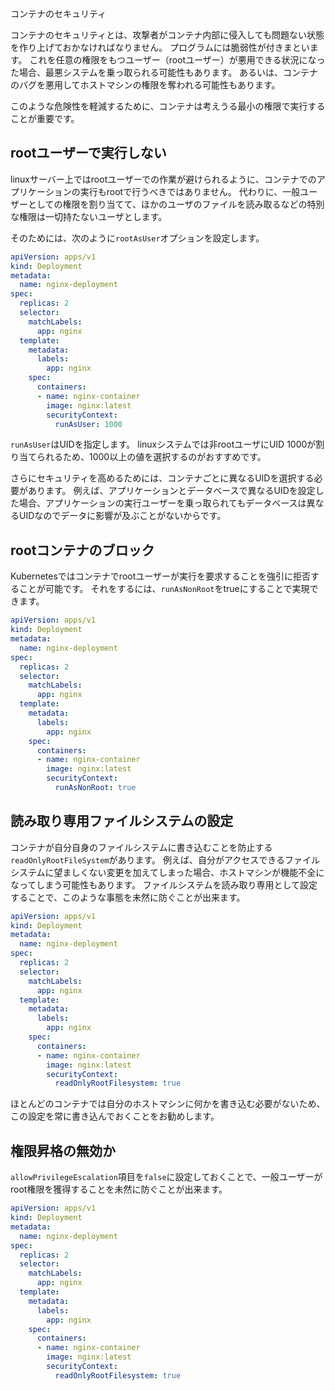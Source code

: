 

コンテナのセキュリティ


コンテナのセキュリティとは、攻撃者がコンテナ内部に侵入しても問題ない状態を作り上げておかなければなりません。
プログラムには脆弱性が付きまといます。
これを任意の権限をもつユーザー（rootユーザー）が悪用できる状況になった場合、最悪システムを乗っ取られる可能性もあります。
あるいは、コンテナのバグを悪用してホストマシンの権限を奪われる可能性もあります。

このような危険性を軽減するために、コンテナは考えうる最小の権限で実行することが重要です。

## rootユーザーで実行しない

linuxサーバー上ではrootユーザーでの作業が避けられるように、コンテナでのアプリケーションの実行もrootで行うべきではありません。
代わりに、一般ユーザーとしての権限を割り当てて、ほかのユーザのファイルを読み取るなどの特別な権限は一切持たないユーザとします。

そのためには、次のように`rootAsUser`オプションを設定します。

```yml
apiVersion: apps/v1
kind: Deployment
metadata:
  name: nginx-deployment
spec:
  replicas: 2
  selector:
    matchLabels:
      app: nginx
  template:
    metadata:
      labels:
        app: nginx
    spec:
      containers:
      - name: nginx-container
        image: nginx:latest
        securityContext:
          runAsUser: 1000
```

`runAsUser`はUIDを指定します。
linuxシステムでは非rootユーザにUID 1000が割り当てられるため、1000以上の値を選択するのがおすすめです。

さらにセキュリティを高めるためには、コンテナごとに異なるUIDを選択する必要があります。
例えば、アプリケーションとデータベースで異なるUIDを設定した場合、アプリケーションの実行ユーザーを乗っ取られてもデータベースは異なるUIDなのでデータに影響が及ぶことがないからです。

## rootコンテナのブロック

Kubernetesではコンテナでrootユーザーが実行を要求することを強引に拒否することが可能です。
それをするには、`runAsNonRoot`をtrueにすることで実現できます。


```yml
apiVersion: apps/v1
kind: Deployment
metadata:
  name: nginx-deployment
spec:
  replicas: 2
  selector:
    matchLabels:
      app: nginx
  template:
    metadata:
      labels:
        app: nginx
    spec:
      containers:
      - name: nginx-container
        image: nginx:latest
        securityContext:
          runAsNonRoot: true
```



## 読み取り専用ファイルシステムの設定

コンテナが自分自身のファイルシステムに書き込むことを防止する`readOnlyRootFileSystem`があります。
例えば、自分がアクセスできるファイルシステムに望ましくない変更を加えてしまった場合、ホストマシンが機能不全になってしまう可能性もあります。
ファイルシステムを読み取り専用として設定することで、このような事態を未然に防ぐことが出来ます。


```yml
apiVersion: apps/v1
kind: Deployment
metadata:
  name: nginx-deployment
spec:
  replicas: 2
  selector:
    matchLabels:
      app: nginx
  template:
    metadata:
      labels:
        app: nginx
    spec:
      containers:
      - name: nginx-container
        image: nginx:latest
        securityContext:
          readOnlyRootFilesystem: true
```

ほとんどのコンテナでは自分のホストマシンに何かを書き込む必要がないため、この設定を常に書き込んでおくことをお勧めします。

## 権限昇格の無効か

`allowPrivilegeEscalation`項目を`false`に設定しておくことで、一般ユーザーがroot権限を獲得することを未然に防ぐことが出来ます。


```yml
apiVersion: apps/v1
kind: Deployment
metadata:
  name: nginx-deployment
spec:
  replicas: 2
  selector:
    matchLabels:
      app: nginx
  template:
    metadata:
      labels:
        app: nginx
    spec:
      containers:
      - name: nginx-container
        image: nginx:latest
        securityContext:
          readOnlyRootFilesystem: true
```















